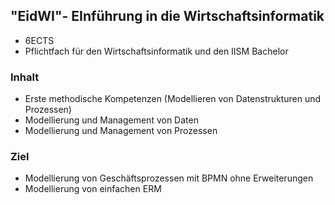 ## "EidWI"- EInführung in die Wirtschaftsinformatik

- 6ECTS
- Pflichtfach für den Wirtschaftsinformatik und den IISM Bachelor

### Inhalt
- Erste methodische Kompetenzen (Modellieren von Datenstrukturen und Prozessen)
- Modellierung und Management von Daten
- Modellierung und Management von Prozessen

### Ziel
- Modellierung von Geschäftsprozessen mit BPMN ohne Erweiterungen
- Modellierung von einfachen ERM